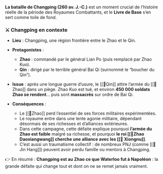 
**La bataille de Changping (260 av. J.-C.)** est un moment crucial de l’histoire réelle de la période des Royaumes Combattants, et le **Livre de Base** s’en sert comme toile de fond.

### ⚔️ Changping en contexte

- **Lieu** : Changping, une région frontière entre le Zhao et le Qin.
    
- **Protagonistes** :
    - **Zhao** : commandé par le général Lian Po (puis remplacé par Zhao Kuo).
    - **Qin** : dirigé par le terrible général Bai Qi (surnommé le “boucher du Qin”).

- **Issue** : après une longue guerre d’usure, le [[🏯Qin]] attire l’armée du [[🏯Zhao]] dans un piège. Zhao Kuo est tué, et environ **450 000 soldats Zhao se rendent**… puis sont **massacrés** sur ordre de Bai Qi.

- **Conséquences** :
    - Le [[🏯Zhao]] perd l’essentiel de ses forces militaires expérimentées.
    - Le royaume entre dans une lente agonie militaire, dépendant désormais de ses richesses et d’alliances extérieures.
    - Dans cette campagne, cette défaite explique pourquoi **l’armée du Zhao est faible** malgré sa richesse, et pourquoi **le roi [[👑Zhao Daoxiangwang]] cherche une alliance avec les [[🏯 Xiongnu]]**.
    - C’est aussi un traumatisme collectif : de nombreux PNJ (comme [[👤Jin Hang]]) peuvent avoir perdu famille ou mentors à Changping.

👉 En résumé : **Changping est au Zhao ce que Waterloo fut à Napoléon** : la grande défaite qui change tout et dont on ne se remet jamais vraiment.